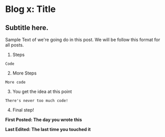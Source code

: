 # Blog x: Title

## Subtitle here.

Sample Text of we're going do in this post. We will be follow this format for all posts.

1. Steps

```
Code
```

2. More Steps

```
More code
```

3. You get the idea at this point

```
There's never too much code!
```

4. Final step!


**First Posted: The day you wrote this**

**Last Edited: The last time you touched it**
